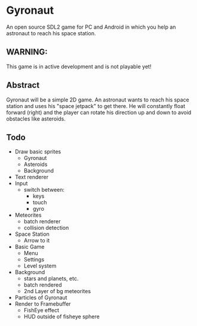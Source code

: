 # Gyronaut
An open source SDL2 game for PC and Android in which you help an astronaut to reach his space station.

## WARNING:
This game is in active development and is not playable yet!

## Abstract
Gyronaut will be a simple 2D game.
An astronaut wants to reach his space station and uses his "space jetpack" to get there.
He will constantly float forward (right) and the player can rotate his direction up and down to avoid obstacles like asteroids.

## Todo
- Draw basic sprites
  - Gyronaut
  - Asteroids
  - Background
- Text renderer
- Input 
  - switch between:
    - keys
    - touch
    - gyro
- Meteorites
  - batch renderer
  - collision detection
- Space Station
  - Arrow to it
- Basic Game
  - Menu
  - Settings
  - Level system
- Background
  - stars and planets, etc.
  - batch rendered
  - 2nd Layer of bg meteorites
- Particles of Gyronaut
- Render to Framebuffer
  - FishEye effect
  - HUD outside of fisheye sphere

